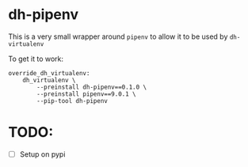 # dh-pipenv

This is a very small wrapper around `pipenv` to allow it to be used by
`dh-virtualenv`


To get it to work:

```
override_dh_virtualenv:
    dh_virtualenv \
        --preinstall dh-pipenv==0.1.0 \
        --preinstall pipenv==9.0.1 \
        --pip-tool dh-pipenv
```

# TODO:

- [ ] Setup on pypi
